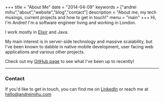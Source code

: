 +++
title = "About Me"
date = "2014-04-09"
keywords = ["andrei mihu","about","website","blog","contact"]
description = "About me, my tech musings, current projects and how to get in touch!"
menu = "main"
+++
Hi, I'm Andrei! I'm a software engineer living and working in London.

I work mostly in <a href="http://elixir-lang.org/">Elixir</a> and Java.

My main interest is in server-side technology and massive scalability, but I've been known to dabble in native mobile development, user facing web applications and various other projects.

Check out my [GitHub page](https://github.com/zyro) to see what I've been up to recently!

---

### Contact

If you'd like to get in touch, you can find me on [LinkedIn](http://www.linkedin.com/in/andreimihu) or reach me at hello@andreimihu.com